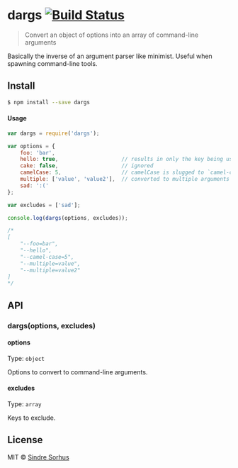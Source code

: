 # dargs [![Build Status](https://travis-ci.org/sindresorhus/dargs.svg?branch=master)](https://travis-ci.org/sindresorhus/dargs)

> Convert an object of options into an array of command-line arguments

Basically the inverse of an argument parser like minimist. Useful when spawning command-line tools.


## Install

```sh
$ npm install --save dargs
```


#### Usage

```js
var dargs = require('dargs');

var options = {
	foo: 'bar',
	hello: true,                    // results in only the key being used
	cake: false,                    // ignored
	camelCase: 5,                   // camelCase is slugged to `camel-case`
	multiple: ['value', 'value2'],  // converted to multiple arguments
	sad: ':('
};

var excludes = ['sad'];

console.log(dargs(options, excludes));

/*
[
	"--foo=bar",
	"--hello",
	"--camel-case=5",
	"--multiple=value",
	"--multiple=value2"
]
*/
```


## API

### dargs(options, excludes)

#### options

Type: `object`

Options to convert to command-line arguments.

#### excludes

Type: `array`

Keys to exclude.


## License

MIT © [Sindre Sorhus](http://sindresorhus.com)
